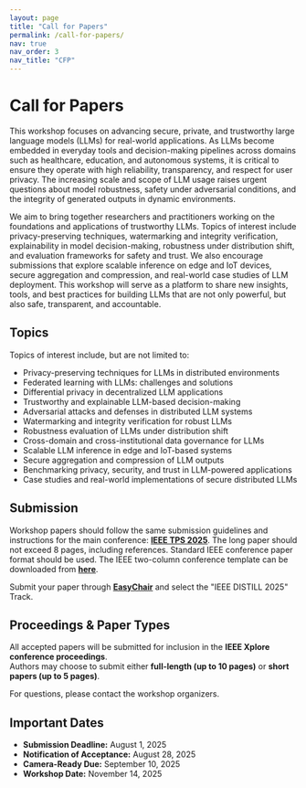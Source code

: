```yaml
---
layout: page
title: "Call for Papers"
permalink: /call-for-papers/
nav: true
nav_order: 3
nav_title: "CFP"
---
```


# Call for Papers
This workshop focuses on advancing secure, private, and trustworthy large language models (LLMs) for real-world applications. As LLMs become embedded in everyday tools and decision-making pipelines across domains such as healthcare, education, and autonomous systems, it is critical to ensure they operate with high reliability, transparency, and respect for user privacy. The increasing scale and scope of LLM usage raises urgent questions about model robustness, safety under adversarial conditions, and the integrity of generated outputs in dynamic environments.

We aim to bring together researchers and practitioners working on the foundations and applications of trustworthy LLMs. Topics of interest include privacy-preserving techniques, watermarking and integrity verification, explainability in model decision-making, robustness under distribution shift, and evaluation frameworks for safety and trust. We also encourage submissions that explore scalable inference on edge and IoT devices, secure aggregation and compression, and real-world case studies of LLM deployment. This workshop will serve as a platform to share new insights, tools, and best practices for building LLMs that are not only powerful, but also safe, transparent, and accountable.


## Topics

Topics of interest include, but are not limited to:

- Privacy-preserving techniques for LLMs in distributed environments  
- Federated learning with LLMs: challenges and solutions  
- Differential privacy in decentralized LLM applications
- Trustworthy and explainable LLM-based decision-making 
- Adversarial attacks and defenses in distributed LLM systems
- Watermarking and integrity verification for robust LLMs
- Robustness evaluation of LLMs under distribution shift
- Cross-domain and cross-institutional data governance for LLMs
- Scalable LLM inference in edge and IoT-based systems
- Secure aggregation and compression of LLM outputs
- Benchmarking privacy, security, and trust in LLM-powered applications
- Case studies and real-world implementations of secure distributed LLMs


## Submission
Workshop papers should follow the same submission guidelines and instructions for the main conference: [**IEEE TPS 2025**](https://www.sis.pitt.edu/lersais/conference/tps/2025/). The long paper should not exceed 8 pages, including references. Standard IEEE conference paper format should be used. The IEEE two-column conference template can be downloaded from [**here**](https://www.ieee.org/conferences/publishing/templates).

Submit your paper through [**EasyChair**](https://easychair.org/account2/signin?l=7661155834746278132) and select the "IEEE DISTILL 2025" Track.

## Proceedings & Paper Types

All accepted papers will be submitted for inclusion in the **IEEE Xplore conference proceedings**.  
Authors may choose to submit either **full-length (up to 10 pages)** or **short papers (up to 5 pages)**.

For questions, please contact the workshop organizers.

## Important Dates
 
- **Submission Deadline:** August 1, 2025  
- **Notification of Acceptance:** August 28, 2025  
- **Camera-Ready Due:** September 10, 2025  
- **Workshop Date:** November 14, 2025
